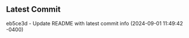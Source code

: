 
## Latest Commit
eb5ce3d - Update README with latest commit info (2024-09-01 11:49:42 -0400) <Yunxi-Zhou>
